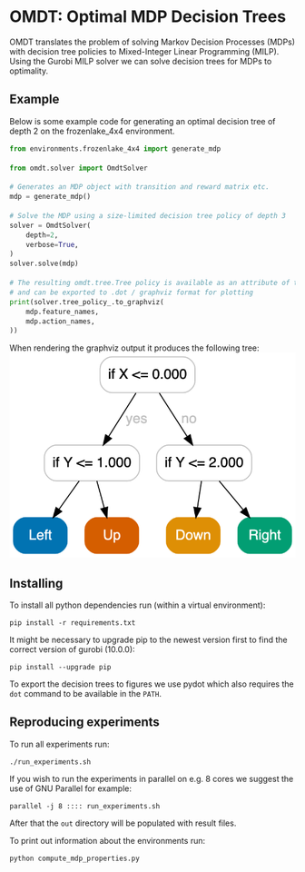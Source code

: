 # OMDT: Optimal MDP Decision Trees

OMDT translates the problem of solving Markov Decision Processes (MDPs) with decision tree policies to Mixed-Integer Linear Programming (MILP). Using the Gurobi MILP solver we can solve decision trees for MDPs to optimality.

## Example

Below is some example code for generating an optimal decision tree of depth 2 on the frozenlake_4x4 environment.

```python
from environments.frozenlake_4x4 import generate_mdp

from omdt.solver import OmdtSolver

# Generates an MDP object with transition and reward matrix etc.
mdp = generate_mdp()

# Solve the MDP using a size-limited decision tree policy of depth 3
solver = OmdtSolver(
    depth=2,
    verbose=True,
)
solver.solve(mdp)

# The resulting omdt.tree.Tree policy is available as an attribute of the solver
# and can be exported to .dot / graphviz format for plotting
print(solver.tree_policy_.to_graphviz(
    mdp.feature_names,
    mdp.action_names,
))
```

When rendering the graphviz output it produces the following tree:
![frozenlake_4x4 tree policy](omdt_frozenlake_4x4_example.png)

## Installing

To install all python dependencies run (within a virtual environment):
```
pip install -r requirements.txt
```

It might be necessary to upgrade pip to the newest version first to find the correct version of gurobi (10.0.0):
```
pip install --upgrade pip
```

To export the decision trees to figures we use pydot which also requires the `dot` command to be available in the `PATH`.

## Reproducing experiments

To run all experiments run:
```
./run_experiments.sh
```

If you wish to run the experiments in parallel on e.g. 8 cores we suggest the use of GNU Parallel for example:
```
parallel -j 8 :::: run_experiments.sh
```

After that the `out` directory will be populated with result files.

To print out information about the environments run:
```
python compute_mdp_properties.py
```
